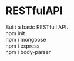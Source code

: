 # RESTfulAPI
Built a basic RESTfull API. <br>
npm init <br>
npm i mongoose <br>
npm i express  <br>
npm i body-parser <br>
